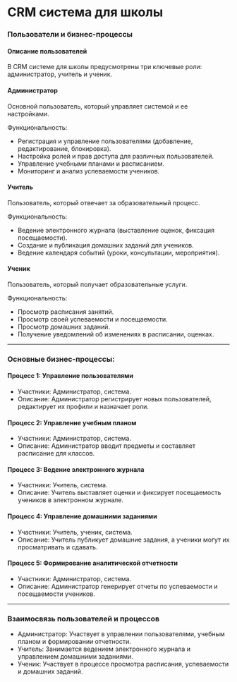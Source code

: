 # CRM система для школы

### Пользователи и бизнес-процессы

#### Описание пользователей

В CRM системе для школы предусмотрены три ключевые роли: администратор, учитель и ученик.

#### Администратор

Основной пользователь, который управляет системой и ее настройками.

Функциональность:
- Регистрация и управление пользователями (добавление, редактирование, блокировка).
- Настройка ролей и прав доступа для различных пользователей.
- Управление учебными планами и расписанием.
- Мониторинг и анализ успеваемости учеников.

#### Учитель

Пользователь, который отвечает за образовательный процесс.

Функциональность:
- Ведение электронного журнала (выставление оценок, фиксация посещаемости).
- Создание и публикация домашних заданий для учеников.
- Ведение календаря событий (уроки, консультации, мероприятия).

#### Ученик

Пользователь, который получает образовательные услуги.

Функциональность:
- Просмотр расписания занятий.
- Просмотр своей успеваемости и посещаемости.
- Просмотр домашних заданий.
- Получение уведомлений об изменениях в расписании, оценках.

---

### Основные бизнес-процессы:

#### Процесс 1: Управление пользователями
- Участники: Администратор, система.
- Описание: Администратор регистрирует новых пользователей, редактирует их профили и назначает роли.

#### Процесс 2: Управление учебным планом
- Участники: Администратор, система.
- Описание: Администратор вводит предметы и составляет расписание для классов.

#### Процесс 3: Ведение электронного журнала
- Участники: Учитель, система.
- Описание: Учитель выставляет оценки и фиксирует посещаемость учеников в электронном журнале.

#### Процесс 4: Управление домашними заданиями
- Участники: Учитель, ученик, система.
- Описание: Учитель публикует домашние задания, а ученики могут их просматривать и сдавать.

#### Процесс 5: Формирование аналитической отчетности
- Участники: Администратор, система.
- Описание: Администратор генерирует отчеты по успеваемости и посещаемости учеников.

---

### Взаимосвязь пользователей и процессов

- Администратор: Участвует в управлении пользователями, учебным планом и формировании отчетности.
- Учитель: Занимается ведением электронного журнала и управлением домашними заданиями.
- Ученик: Участвует в процессе просмотра расписания, успеваемости и домашних заданий.
